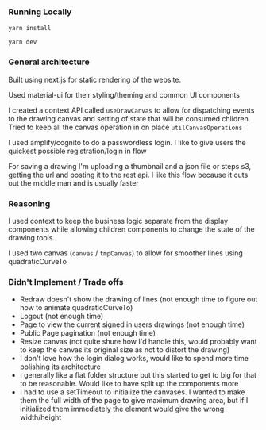 ### Running Locally
`yarn install`

`yarn dev`

### General architecture
Built using next.js for static rendering of the website.

Used material-ui for their styling/theming and common UI components

I created a context API called `useDrawCanvas` to allow for dispatching events
to the drawing canvas and setting of state that will be consumed children. Tried
to keep all the canvas operation in on place `utilCanvasOperations`

I used amplify/cognito to do a passwordless login.  I like to give users the quickest possible registration/login in flow

For saving a drawing I'm uploading a thumbnail and a json file or steps s3, getting the url and posting it to the rest api. I like this flow because it cuts out the middle man and is usually faster


### Reasoning
I used context to keep the business logic separate from the display components
while allowing children components to change the state of the drawing tools.

I used two canvas (`canvas` / `tmpCanvas`) to allow for smoother lines using quadraticCurveTo


### Didn't Implement / Trade offs
- Redraw doesn't show the drawing of lines (not enough time to figure out how to animate quadraticCurveTo)
- Logout (not enough time)
- Page to view the current signed in users drawings (not enough time)
- Public Page pagination (not enough time)
- Resize canvas (not quite shure how I'd handle this, would probably want to keep the canvas its original size as not to distort the drawing)
- I don't love how the login dialog works, would like to spend more time polishing its architecture
- I generally like a flat folder structure but this started to get to big for that to be reasonable. Would like to have split up the components more
- I had to use a setTimeout to initialize the canvases. I wanted to make them the full width of the page to give maximum drawing area, but if I initialized them immediately the element would give the wrong width/height